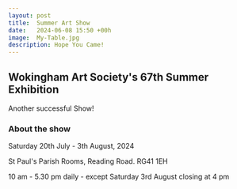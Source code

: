 ```yaml
---
layout: post
title:  Summer Art Show
date:   2024-06-08 15:50 +00h
image:  My-Table.jpg
description: Hope You Came!
---
```


## Wokingham Art Society's 67th Summer Exhibition

Another successful Show!

### About the show

Saturday 20th July - 3th August, 2024

St Paul's Parish Rooms, Reading Road. RG41 1EH

10 am - 5.30 pm daily - except Saturday 3rd August closing at 4 pm
